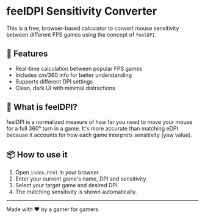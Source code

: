 
# feelDPI Sensitivity Converter

This is a free, browser-based calculator to convert mouse sensitivity between different FPS games using the concept of `feelDPI`.

## 🔧 Features
- Real-time calculation between popular FPS games
- Includes cm/360 info for better understanding
- Supports different DPI settings
- Clean, dark UI with minimal distractions

## 🧠 What is feelDPI?
feelDPI is a normalized measure of how far you need to move your mouse for a full 360° turn in a game. It's more accurate than matching eDPI because it accounts for how each game interprets sensitivity (yaw value).

## 📦 How to use it
1. Open `index.html` in your browser.
2. Enter your current game's name, DPI and sensitivity.
3. Select your target game and desired DPI.
4. The matching sensitivity is shown automatically.

---

Made with ❤️ by a gamer for gamers.
